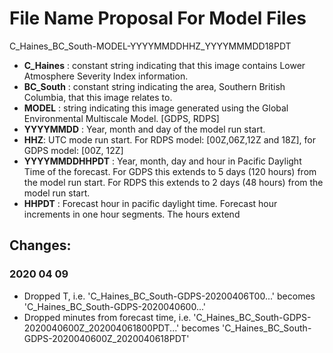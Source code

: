 # File Name Proposal For Model Files

C_Haines_BC_South-MODEL-YYYYMMDDHHZ_YYYYMMMDD18PDT

- **C_Haines** : constant string indicating that this image contains Lower Atmosphere Severity Index information.
- **BC_South** : constant string indicating the area, Southern British Columbia, that this image relates to.
- **MODEL** : string indicating this image generated using the Global Environmental Multiscale Model. [GDPS, RDPS]
- **YYYYMMDD** : Year, month and day of the model run start.
- **HHZ**: UTC mode run start. For RDPS model: [00Z,06Z,12Z and 18Z], for GDPS model: [00Z, 12Z]
- **YYYYMMDDHHPDT** : Year, month, day and hour in Pacific Daylight Time of the forecast. For GDPS this extends to 5 days (120 hours) from the model run start. For RDPS this extends to 2 days (48 hours) from the model run start.
- **HHPDT** : Forecast hour in pacific daylight time. Forecast hour increments in one hour segments. The hours extend

## Changes:

### 2020 04 09
- Dropped T, i.e. 'C_Haines_BC_South-GDPS-20200406T00...' becomes 'C_Haines_BC_South-GDPS-2020040600...'
- Dropped minutes from forecast time, i.e. 'C_Haines_BC_South-GDPS-2020040600Z_202004061800PDT...' becomes 'C_Haines_BC_South-GDPS-2020040600Z_2020040618PDT'
